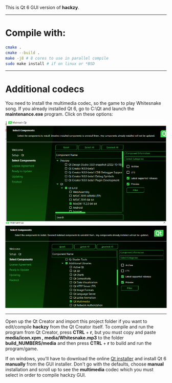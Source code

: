 This is Qt 6 GUI version of **hackzy**. 

---

# Compile with:

```bash
cmake .
cmake --build .
make -j8 # 8 cores to use in parallel compile
sudo make install # if on linux or *BSD
```

---

# Additional codecs

You need to install the multimedia codec, so the game to play Whitesnake song. If you already installed Qt 6, go to C:\Qt and launch the **maintenance.exe** program. Click on these options:

![](media/multimedia1.png)
![](media/multimedia2.png)

---

Open up the Qt Creator and import this project folder if you want to edit/compile **hackzy** from the Qt Creator itself. To compile and run the program from Qt Creator, press **CTRL** + **r**, but you must copy and paste **media/icon.xpm , media/Whitesnake.mp3** to the folder **build_NUMBERS/media** and then press **CTRL** + **r** to build and run the program/game.

If on windows, you'll have to download the online [Qt installer](https://www.qt.io/cs/c/?cta_guid=074ddad0-fdef-4e53-8aa8-5e8a876d6ab4&signature=AAH58kEJJxpduKtfibJ40aRNSB4V5QaI1A&pageId=12602948080&placement_guid=99d9dd4f-5681-48d2-b096-470725510d34&click=559deaff-10e4-44a7-a78c-ef8b98f3c31a&hsutk=&canon=https%3A%2F%2Fwww.qt.io%2Fdownload-open-source&portal_id=149513&redirect_url=APefjpGq5H2gLEy0rkYfu04Stc7zjmm0KqS_XaAVoOUeI1pUOzGQZgD_zg87kf-KWNMA8LagnlFie8sOAzzTMW8z48C4QlIP08Ykoqpk2QaLznoki0aaOBah-YfMzg2wugOl_TcZQF2S) and install Qt 6 **manually** from the GUI installer. Don't go with the defaults, choose **manual** installation and scroll up to see the **multimedia** codec which you must select in order to compile hackzy GUI.